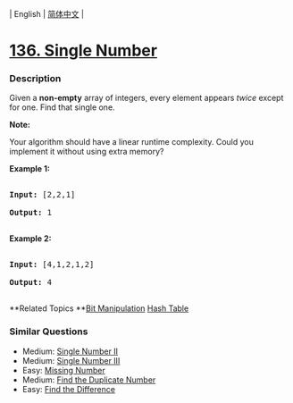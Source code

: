 | English | [简体中文](README.md) |

# [136. Single Number](https://leetcode-cn.com/problems/single-number)
 ### Description
<p>Given a <strong>non-empty</strong>&nbsp;array of integers, every element appears <em>twice</em> except for one. Find that single one.</p>

<p><strong>Note:</strong></p>

<p>Your algorithm should have a linear runtime complexity. Could you implement it without using extra memory?</p>

<p><strong>Example 1:</strong></p>

<pre>
<strong>Input:</strong> [2,2,1]
<strong>Output:</strong> 1
</pre>

<p><strong>Example 2:</strong></p>

<pre>
<strong>Input:</strong> [4,1,2,1,2]
<strong>Output:</strong> 4
</pre>

**Related Topics	**[Bit Manipulation](https://leetcode-cn.com/tag/bit-manipulation) [Hash Table](https://leetcode-cn.com/tag/hash-table) 

### Similar Questions
 - Medium:	[Single Number II](https://leetcode-cn.com/problems/single-number-ii) 
 - Medium:	[Single Number III](https://leetcode-cn.com/problems/single-number-iii) 
 - Easy:	[Missing Number](https://leetcode-cn.com/problems/missing-number) 
 - Medium:	[Find the Duplicate Number](https://leetcode-cn.com/problems/find-the-duplicate-number) 
 - Easy:	[Find the Difference](https://leetcode-cn.com/problems/find-the-difference) 
